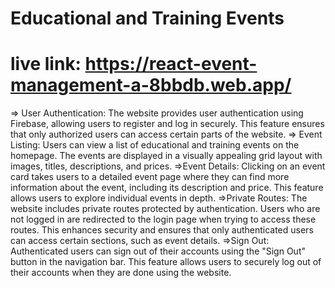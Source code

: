 # Educational and Training Events

# live link: https://react-event-management-a-8bbdb.web.app/

=> User Authentication: The website provides user authentication using Firebase, allowing users to register and log in securely. This feature ensures that only authorized users can access certain parts of the website.
=> Event Listing: Users can view a list of educational and training events on the homepage. The events are displayed in a visually appealing grid layout with images, titles, descriptions, and prices.
=>Event Details: Clicking on an event card takes users to a detailed event page where they can find more information about the event, including its description and price. This feature allows users to explore individual events in depth.
=>Private Routes: The website includes private routes protected by authentication. Users who are not logged in are redirected to the login page when trying to access these routes. This enhances security and ensures that only authenticated users can access certain sections, such as event details.
=>Sign Out: Authenticated users can sign out of their accounts using the "Sign Out" button in the navigation bar. This feature allows users to securely log out of their accounts when they are done using the website.
